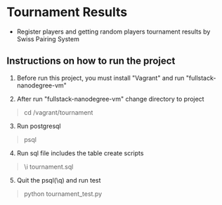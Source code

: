 # Tournament Results
   * Register players and getting random players tournament results by Swiss Pairing System

## Instructions on how to run the project
1. Before run this project, you must install "Vagrant" and run "fullstack-nanodegree-vm"

2. After run "fullstack-nanodegree-vm" change directory to project
> cd /vagrant/tournament

3. Run postgresql
> psql

4. Run sql file includes the table create scripts
> \i tournament.sql

5. Quit the psql(\q) and run test
> python tournament_test.py

